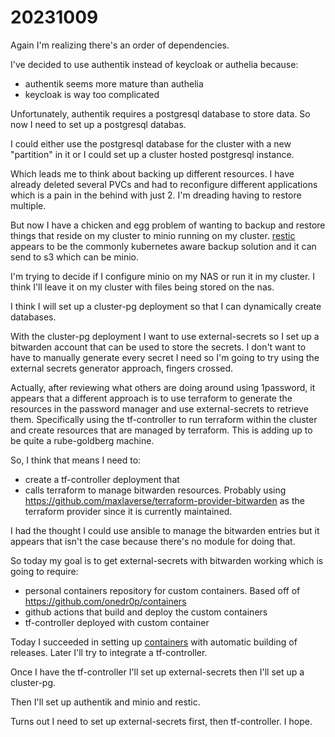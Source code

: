 # 20231009

Again I'm realizing there's an order of dependencies.

I've decided to use authentik instead of keycloak or authelia because:

* authentik seems more mature than authelia
* keycloak is way too complicated

Unfortunately, authentik requires a postgresql database to store data. So now I need to set up a postgresql databas.

I could either use the postgresql database for the cluster with a new "partition" in it or I could set up a cluster
hosted postgresql instance.

Which leads me to think about backing up different resources. I have already deleted several PVCs and had to reconfigure
different applications which is a pain in the behind with just 2. I'm dreading having to restore multiple.

But now I have a chicken and egg problem of wanting to backup and restore things that reside on my cluster to minio
running on my cluster. [restic](https://restic.net/) appears to be the commonly kubernetes aware backup solution and it
can send to s3 which can be minio.

I'm trying to decide if I configure minio on my NAS or run it in my cluster. I think I'll leave it on my cluster with
files being stored on the nas.

I think I will set up a cluster-pg deployment so that I can dynamically create databases.

With the cluster-pg deployment I want to use external-secrets so I set up a bitwarden account that can be used to store
the secrets. I don't want to have to manually generate every secret I need so I'm going to try using the external
secrets generator approach, fingers crossed.

Actually, after reviewing what others are doing around using 1password, it appears that a different approach is to use
terraform to generate the resources in the password manager and use external-secrets to retrieve them. Specifically
using the tf-controller to run terraform within the cluster and create resources that are managed by terraform. This is
adding up to be quite a rube-goldberg machine.

So, I think that means I need to:

* create a tf-controller deployment that
* calls terraform to manage bitwarden resources. Probably using
<https://github.com/maxlaverse/terraform-provider-bitwarden> as the terraform provider since it is currently maintained.

I had the thought I could use ansible to manage the bitwarden entries but it appears that isn't the case because there's
no module for doing that.

So today my goal is to get external-secrets with bitwarden working which is going to require:

* personal containers repository for custom containers. Based off of <https://github.com/onedr0p/containers>
* github actions that build and deploy the custom containers
* tf-controller deployed with custom container

Today I succeeded in setting up [containers](https://github.com/jokajak/containers) with automatic building of releases.
Later I'll try to integrate a tf-controller.

Once I have the tf-controller I'll set up external-secrets then I'll set up a cluster-pg.

Then I'll set up authentik and minio and restic.

Turns out I need to set up external-secrets first, then tf-controller. I hope.
